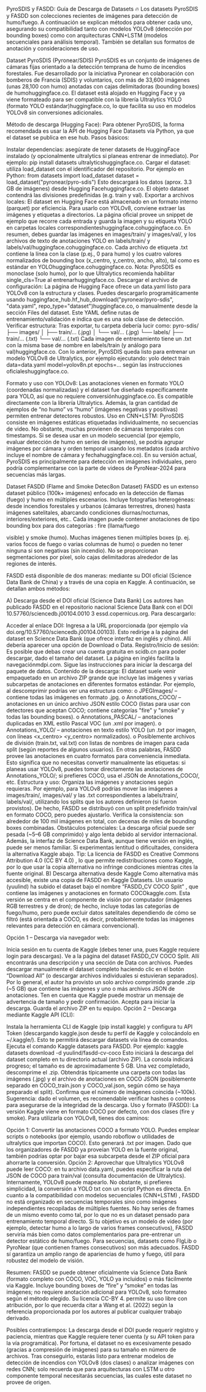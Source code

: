 PyroSDIS y FASDD: Guía de Descarga de
Datasets 🔥
Los datasets PyroSDIS y FASDD son colecciones recientes de imágenes para detección
de humo/fuego. A continuación se explican métodos para obtener cada uno, asegurando su
compatibilidad tanto con modelos YOLOv8 (detección por bounding boxes) como con
arquitecturas CNN+LSTM (modelos secuenciales para análisis temporal). También se
detallan sus formatos de anotación y consideraciones de uso.

Dataset PyroSDIS (Pyronear/SDIS)
PyroSDIS es un conjunto de imágenes de cámaras fijas orientado a la detección temprana
de humo de incendios forestales. Fue desarrollado por la iniciativa Pyronear en
colaboración con bomberos de Francia (SDIS) y voluntarios, con más de 33,600 imágenes
(unas 28,100 con humo) anotadas con cajas delimitadoras (bounding boxes) de
humohuggingface.co. El dataset está alojado en Hugging Face y ya viene formateado para
ser compatible con la librería Ultralytics YOLO (formato YOLO
estándar)huggingface.co, lo que facilita su uso en modelos YOLOv8 sin conversiones
adicionales.

Método de descarga (Hugging Face): Para obtener PyroSDIS, la forma recomendada es
usar la API de Hugging Face Datasets vía Python, ya que el dataset se publica en ese hub.
Pasos básicos:

Instalar dependencias: asegúrate de tener datasets de HuggingFace instalado (y
opcionalmente ultralytics si planeas entrenar de inmediato). Por ejemplo: pip
install datasets ultralyticshuggingface.co.
Cargar el dataset: utiliza load_dataset con el identificador del repositorio. Por
ejemplo en Python:
from datasets import load_dataset
dataset = load_dataset("pyronear/pyro-sdis")
Esto descargará los datos (aprox. 3.3 GB de imágenes) desde Hugging
Facehuggingface.co. El objeto dataset contendrá las divisiones predefinidas (e.g.
train y val).
Exportar a archivos locales: El dataset en Hugging Face está almacenado en un
formato interno (parquet) por eficiencia. Para usarlo con YOLOv8, conviene extraer
las imágenes y etiquetas a directorios. La página oficial provee un snippet de
ejemplo que recorre cada entrada y guarda la imagen y su etiqueta YOLO en
carpetas locales correspondienteshuggingface.cohuggingface.co. En resumen, debes
guardar las imágenes en images/train/ y images/val/, y los archivos de texto de
anotaciones YOLO en labels/train/ y
labels/val/huggingface.cohuggingface.co. Cada archivo de etiqueta .txt contiene
la línea con la clase (p.ej., 0 para humo) y los cuatro valores normalizados de
bounding box (x_centro, y_centro, ancho, alto), tal como es estándar en
YOLOhuggingface.cohuggingface.co. Nota: PyroSDIS es monoclase (solo humo),
por lo que Ultralytics recomienda habilitar single_cls=True al
entrenarhuggingface.co.
Descargar el archivo de configuración: La página de Hugging Face ofrece un
data.yaml listo para YOLOv8 con la estructura y clases. Puedes descargarlo
programáticamente usando
huggingface_hub.hf_hub_download("pyronear/pyro-sdis", "data.yaml",
repo_type="dataset")huggingface.co, o manualmente desde la sección Files del
dataset. Este YAML define rutas de entrenamiento/validación e indica que es una
sola clase de detección.
Verificar estructura: Tras exportar, tu carpeta debería lucir como:
pyro-sdis/
├── images/
│ ├── train/... (.jpg)
│ └── val/... (.jpg)
└── labels/
├── train/... (.txt)
└── val/... (.txt)
Cada imagen de entrenamiento tiene un .txt con la misma base de nombre en
labels/train (y análogo para val)huggingface.co.
Con lo anterior, PyroSDIS queda listo para entrenar un modelo YOLOv8 de Ultralytics, por
ejemplo ejecutando: yolo detect train data=data.yaml model=yolov8n.pt
epochs=... según las instrucciones oficialeshuggingface.co.

Formato y uso con YOLOv8: Las anotaciones vienen en formato YOLO (coordenadas
normalizadas) y el dataset fue diseñado específicamente para YOLO, así que no requiere
conversiónhuggingface.co. Es compatible directamente con la librería Ultralytics. Además,
la gran cantidad de ejemplos de “no humo” vs “humo” (imágenes negativas y positivas)
permiten entrenar detectores robustos. Uso en CNN+LSTM: PyroSDIS consiste en
imágenes estáticas etiquetadas individualmente, no secuencias de video. No obstante,
muchas provienen de cámaras temporales con timestamps. Si se desea usar en un modelo
secuencial (por ejemplo, evaluar detección de humo en series de imágenes), se podría
agrupar imágenes por cámara y orden temporal usando los metadatos (cada archivo incluye
el nombre de cámara y fechahuggingface.co). En su versión actual, PyroSDIS es
principalmente para detección en imágenes individuales, pero podría complementarse con
la parte de videos de PyroNear-2024 para secuencias más largas.

Dataset FASDD (Flame and Smoke Detec8on Dataset)
FASDD es un extenso dataset público (100k+ imágenes) enfocado en la detección de
flamas (fuego) y humo en múltiples escenarios. Incluye fotografías heterogéneas: desde
incendios forestales y urbanos (cámaras terrestres, drones) hasta imágenes satelitales,
abarcando condiciones diurnas/nocturnas, interiores/exteriores, etc.. Cada imagen puede
contener anotaciones de tipo bounding box para dos categorías : fire (llama/fuego

visible) y smoke (humo). Muchas imágenes tienen múltiples boxes (p. ej. varios focos de
fuego o varias columnas de humo) o pueden no tener ninguna si son negativas (sin
incendio). No se proporcionan segmentaciones por píxel, solo cajas delimitadoras alrededor
de las regiones de interés.

FASDD está disponible de dos maneras: mediante su DOI oficial (Science Data Bank de
China) y a través de una copia en Kaggle. A continuación, se detallan ambos métodos:

A) Descarga desde el DOI oficial (Science Data Bank)
Los autores han publicado FASDD en el repositorio nacional Science Data Bank con el
DOI 10.57760/sciencedb.j00104.0010 3 essd.copernicus.org. Para descargarlo:

Acceder al enlace DOI: Ingresa a la URL proporcionada (por ejemplo vía
doi.org/10.57760/sciencedb.j00104.00103). Esto redirige a la página del
dataset en Science Data Bank (que ofrece interfaz en inglés y chino). Allí debería
aparecer una opción de Download o Data.
Registro/Inicio de sesión: Es posible que debas crear una cuenta gratuita en
scidb.cn para poder descargar, dado el tamaño del dataset. La página en inglés
facilita la navegaciónmdpi.com. Sigue las instrucciones para iniciar la descarga del
paquete de datos.
Contenido de la descarga: El dataset suele venir empaquetado en un archivo ZIP
grande que incluye las imágenes y varias subcarpetas de anotaciones en diferentes
formatos estándar. Por ejemplo, al descomprimir podrías ver una estructura como:
o JPEGImages/ – contiene todas las imágenes en formato .jpg.
o Annotations_COCO/ – anotaciones en un único archivo JSON estilo COCO
(listas para usar con detectores que aceptan COCO; contiene categorías
"fire" y "smoke" y todas las bounding boxes).
o Annotations_PASCAL/ – anotaciones duplicadas en XML estilo Pascal
VOC (un .xml por imagen).
o Annotations_YOLO/ – anotaciones en texto estilo YOLO (un .txt por
imagen, con líneas <x_centro> <y_centro>
normalizados).
o Posiblemente archivos de división (train.txt, val.txt) con listas de
nombres de imagen para cada split (según reportes de algunos usuarios).
En otras palabras, FASDD provee las anotaciones en cuatro formatos para
conveniencia inmediata. Esto significa que no necesitas convertir manualmente
las etiquetas: si planeas usar YOLOv8, puedes tomar directamente las anotaciones
de Annotations_YOLO/; si prefieres COCO, usa el JSON de Annotations_COCO/,
etc.
Estructura y uso: Organiza las imágenes y anotaciones según requieras. Por
ejemplo, para YOLOv8 podrías mover las imágenes a images/train/,
images/val/ y las .txt correspondientes a labels/train/, labels/val/,
utilizando los splits que los autores definieron (si fueron provistos). De hecho,
FASDD se distribuyó con un split predefinido train/val en formato COCO, pero
puedes ajustarlo. Verifica la consistencia: son alrededor de 100 mil imágenes en
total, con decenas de miles de bounding boxes combinadas.
Obstáculos potenciales: La descarga oficial puede ser pesada (~5–6 GB
comprimido) y algo lenta debido al servidor internacional. Además, la interfaz de
Science Data Bank, aunque tiene versión en inglés, puede ser menos familiar. Si
experimentas lentitud o dificultades, considera la alternativa Kaggle abajo. Tip: La
licencia de FASDD es Creative Commons Attribution 4.0 (CC BY 4.0) , lo que
permite redistribuciones como Kaggle, por lo que usar la copia alternativa no
infringe condiciones mientras cites la fuente original.
B) Descarga alternativa desde Kaggle
Como alternativa más accesible, existe una copia de FASDD en Kaggle Datasets. Un
usuario (yuulind) ha subido el dataset bajo el nombre “FASDD_CV COCO Split” , que
contiene las imágenes y anotaciones en formato COCOkaggle.com. Esta versión se centra
en el componente de visión por computador (imágenes RGB terrestres y de dron); de
hecho, incluye todas las categorías de fuego/humo, pero puede excluir datos satelitales
dependiendo de cómo se filtró (está orientada a COCO, es decir, probablemente todas las
imágenes relevantes para detección en cámara convencional).

Opción 1 – Descarga via navegador web:

Inicia sesión en tu cuenta de Kaggle (debes tener una, pues Kaggle requiere login
para descargas). Ve a la página del dataset FASDD_CV COCO Split. Allí
encontrarás una descripción y una sección de Data con archivos.
Puedes descargar manualmente el dataset completo haciendo clic en el botón
“Download All” (o descargar archivos individuales si estuvieran separados). Por lo
general, el autor ha provisto un solo archivo comprimido grande .zip (~5 GB) que
contiene las imágenes y uno o más archivos JSON de anotaciones.
Ten en cuenta que Kaggle puede mostrar un mensaje de advertencia de tamaño y
pedir confirmación. Acepta para iniciar la descarga. Guarda el archivo ZIP en tu
equipo.
Opción 2 – Descarga mediante Kaggle API (CLI):

Instala la herramienta CLI de Kaggle (pip install kaggle) y configura tu API
Token (descargando kaggle.json desde tu perfil de Kaggle y colocándolo en
~/.kaggle/). Esto te permitirá descargar datasets vía línea de comandos.
Ejecuta el comando Kaggle datasets para FASDD. Por ejemplo:
kaggle datasets download -d yuulind/fasdd-cv-coco
Esto iniciará la descarga del dataset completo en tu directorio actual (archivo ZIP).
La consola indicará progreso; el tamaño es de aproximadamente 5 GB.
Una vez completado, descomprime el .zip. Obtendrás típicamente una carpeta con
todas las imágenes (.jpg) y el archivo de anotaciones en COCO JSON
(posiblemente separado en COCO_train.json y COCO_val.json, según cómo se
haya preparado el split). Confirma que el número de imágenes coincida (~100k).
Sugerencia: dado el volumen, es recomendable verificar hashes o conteos para
asegurarse de la integridad de la descarga.
Uso y formato (FASDD): La versión Kaggle viene en formato COCO por defecto, con
dos clases (fire y smoke). Para utilizarla con YOLOv8, tienes dos caminos:

Opción 1: Convertir las anotaciones COCO a formato YOLO. Puedes emplear
scripts o notebooks (por ejemplo, usando roboflow o utilidades de ultralytics
que importan COCO). Esto generará .txt por imagen. Dado que los organizadores
de FASDD ya proveían YOLO en la fuente original, también podrías optar por bajar
esa subcarpeta desde el ZIP oficial para ahorrarte la conversión.
Opción 2: Aprovechar que Ultralytics YOLOv8 puede leer COCO: en tu archivo
data.yaml, puedes especificar la ruta del JSON de COCO para train/val (consulta
documentación de Ultralytics). Internamente, YOLOv8 puede mapearlo. No
obstante, si prefieres simplicidad, la conversión a YOLO txt con un script Python es
directa.
En cuanto a la compatibilidad con modelos secuenciales (CNN+LSTM) , FASDD no
está organizado en secuencias temporales sino como imágenes independientes
recopiladas de múltiples fuentes. No hay series de frames de un mismo evento como tal,
por lo que no es un dataset pensado para entrenamiento temporal directo. Si tu objetivo es
un modelo de video (por ejemplo, detectar humo a lo largo de varios frames consecutivos),
FASDD serviría más bien como datos complementarios para pre-entrenar un detector
estático de humo/fuego. Para secuencias, datasets como FIgLib o PyroNear (que contienen
frames consecutivos) son más adecuados. FASDD sí garantiza un amplio rango de
apariencias de humo y fuego, útil para robustez del modelo de visión.

Resumen: FASDD se puede obtener oficialmente via Science Data Bank (formato
completo con COCO, VOC, YOLO ya incluidos) o más fácilmente via Kaggle. Incluye
bounding boxes de “fire” y “smoke” en todas las imágenes; no requiere anotación
adicional para YOLOv8, solo formateo según el método elegido. Su licencia CC-BY 4.
permite su uso libre con atribución, por lo que recuerda citar a Wang et al. (2022) según la
referencia proporcionada por los autores al publicar cualquier trabajo derivado.

Posibles contratiempos: La descarga desde el DOI puede requerir registro y paciencia,
mientras que Kaggle requiere tener cuenta (y su API token para la vía programática). Por
fortuna, el dataset no es excesivamente pesado (gracias a compresión de imágenes) para su
tamaño en número de archivos. Tras conseguirlo, estarás listo para entrenar modelos de
detección de incendios con YOLOv8 (dos clases) o analizar imágenes con redes CNN; solo
recuerda que para arquitecturas con LSTM u otro componente temporal necesitarás
secuencias, las cuales este dataset no provee de origen.
